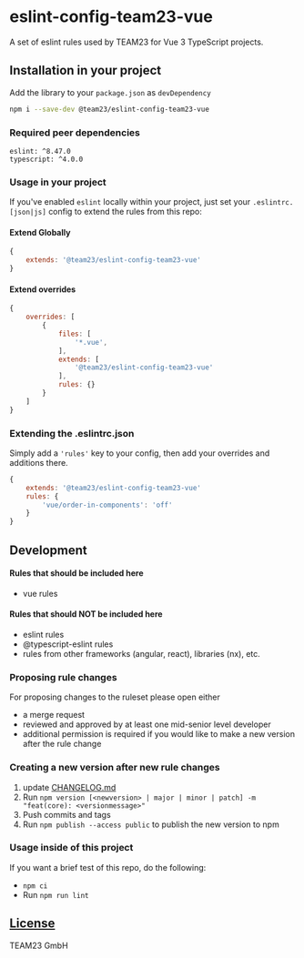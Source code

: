 # eslint-config-team23-vue

A set of eslint rules used by TEAM23 for Vue 3 TypeScript projects.

## Installation in your project
Add the library to your `package.json` as `devDependency`

```bash
npm i --save-dev @team23/eslint-config-team23-vue
```

### Required peer dependencies
    eslint: ^8.47.0
    typescript: ^4.0.0

### Usage in your project

If you've enabled `eslint` locally within your project, just set your `.eslintrc.[json|js]` config to extend the rules from this repo:

#### Extend Globally
```js
{
    extends: '@team23/eslint-config-team23-vue'
}
```

#### Extend overrides
```js
{
    overrides: [
        {
            files: [
                '*.vue',
            ],
            extends: [
                '@team23/eslint-config-team23-vue'
            ],
            rules: {}
        }
    ]
}
```

### Extending the .eslintrc.json

Simply add a `'rules'` key to your config, then add your overrides and additions there.

```js
{
    extends: '@team23/eslint-config-team23-vue'
    rules: {
        'vue/order-in-components': 'off'
    }
}
```

## Development

#### Rules that should be included here
 - vue rules

#### Rules that should NOT be included here
 - eslint rules
 - @typescript-eslint rules
 - rules from other frameworks (angular, react), libraries (nx), etc.

### Proposing rule changes

For proposing changes to the ruleset please open either

-   a merge request
-   reviewed and approved by at least one mid-senior level developer
-   additional permission is required if you would like to make a new version after the rule change

### Creating a new version after new rule changes

1) update [CHANGELOG.md](CHANGELOG.md)
2) Run `npm version [<newversion> | major | minor | patch] -m "feat(core): <versionmessage>"`
3) Push commits and tags
4) Run `npm publish --access public` to publish the new version to npm

### Usage inside of this project 

If you want a brief test of this repo, do the following:

- `npm ci`
- Run `npm run lint`

## [License](LICENSE)
TEAM23 GmbH